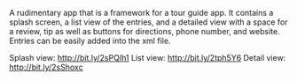 A rudimentary app that is a framework for a tour guide app. It contains a splash screen, a list view of the entries, and a detailed view with a space for a review, tip as well as buttons for directions, phone number, and website. Entries can be easily added into the xml file.

Splash view: http://bit.ly/2sPQIh1
List view: http://bit.ly/2tph5Y6
Detail view: http://bit.ly/2sShoxc
